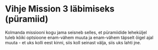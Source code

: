 # Vihje Mission 3 läbimiseks (püramiid)

Kolmanda missiooni kogu jama seisneb selles, et püramiidide leheküljel tuleb kõiki optsioone enam-vähem muuta ja enam-vähem täpselt õigel ajal muuta - et uks kolli eest kinni, siis koll seinast välja, siis uks lahti jne.